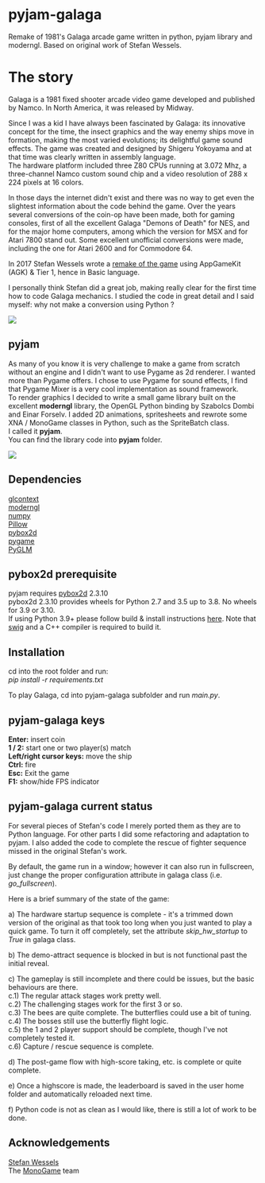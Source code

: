 # pyjam-galaga
Remake of 1981's Galaga arcade game written in python, pyjam library and moderngl.
Based on original work of Stefan Wessels.

# The story
Galaga is a 1981 fixed shooter arcade video game developed and published by Namco. In North America, it was released
by Midway.

Since I was a kid I have always been fascinated by Galaga: its innovative concept for the time, the insect graphics
and the way enemy ships move in formation, making the most varied evolutions; its delightful game sound effects.
The game was created and designed by Shigeru Yokoyama and at that time was clearly written in assembly language.  
The hardware platform included three Z80 CPUs running at 3.072 Mhz, a three-channel Namco custom sound chip
and a video resolution of 288 x 224 pixels at 16 colors.  

In those days the internet didn't exist and there was no way to get even the slightest information about the code
behind the game. Over the years several conversions of the coin-op have been made, both for gaming consoles,
first of all the excellent Galaga "Demons of Death" for NES, and for the major home computers, among which the version
for MSX and for Atari 7800 stand out. Some excellent unofficial conversions were made, including the one for Atari 2600
and for Commodore 64.

In 2017 Stefan Wessels wrote a [remake of the game](https://github.com/StewBC/Galaga) using AppGameKit (AGK) & Tier 1,
hence in Basic language.

I personally think Stefan did a great job, making really clear for the first time how to code Galaga mechanics.
I studied the code in great detail and I said myself: why not make a conversion using Python ? 

![](https://github.com/gzito/pyjam-galaga/blob/main/screenshot-1.jpg?raw=true)

## pyjam
As many of you know it is very challenge to make a game from scratch without an engine and I didn't want to use Pygame
as 2d renderer. I wanted more than Pygame offers. I chose to use Pygame for sound effects, I find that Pygame Mixer
is a very cool implementation as sound framework.  
To render graphics I decided to write a small game library built on the excellent **moderngl** library, the OpenGL
Python binding by Szabolcs Dombi and Einar Forselv. I added 2D animations, spritesheets and rewrote some XNA / MonoGame
classes in Python, such as the SpriteBatch class.  
I called it **pyjam**.  
You can find the library code into **pyjam** folder.

![](https://github.com/gzito/pyjam-galaga/blob/main/screenshot-2.jpg?raw=true)

## Dependencies
[glcontext](https://github.com/moderngl/glcontext)  
[moderngl](https://github.com/moderngl/moderngl)  
[numpy](https://github.com/numpy/numpy)  
[Pillow](https://github.com/python-pillow/Pillow)  
[pybox2d](https://github.com/pybox2d/pybox2d)  
[pygame](https://github.com/pygame/pygame)  
[PyGLM](https://github.com/Zuzu-Typ/PyGLM)   

## pybox2d prerequisite
pyjam requires [pybox2d](https://github.com/pybox2d/pybox2d) 2.3.10  
pybox2d 2.3.10 provides wheels for Python 2.7 and 3.5 up to 3.8. No wheels for 3.9 or 3.10.  
If using Python 3.9+ please follow build & install instructions [here](https://github.com/pybox2d/pybox2d/blob/master/INSTALL.md).
Note that [swig](https://www.swig.org/) and a C++ compiler is required to build it. 

## Installation
cd into the root folder and run:  
*pip install -r requirements.txt*

To play Galaga, cd into pyjam-galaga subfolder and run *main.py*.  

## pyjam-galaga keys  
**Enter:** insert coin  
**1 / 2:** start one or two player(s) match  
**Left/right cursor keys:** move the ship  
**Ctrl:** fire  
**Esc:** Exit the game  
**F1:** show/hide FPS indicator  

## pyjam-galaga current status
For several pieces of Stefan's code I merely ported them as they are to Python language.
For other parts I did some refactoring and adaptation to pyjam.
I also added the code to complete the rescue of fighter sequence missed in the original
Stefan's work.

By default, the game run in a window; however it can also run in fullscreen, just change the proper configuration
attribute in galaga class (i.e. *go_fullscreen*).  

Here is a brief summary of the state of the game:

a) The hardware startup sequence is complete - it's a trimmed down version of the original as that took too long
when you just wanted to play a quick game. To turn it off completely, set the attribute *skip_hw_startup* to *True*
in galaga class.

b) The demo-attract sequence is blocked in but is not functional past the initial reveal.

c) The gameplay is still incomplete and there could be issues, but the basic behaviours are there.  
c.1) The regular attack stages work pretty well.  
c.2) The challenging stages work for the first 3 or so.  
c.3) The bees are quite complete. The butterflies could use a bit of tuning.  
c.4) The bosses still use the butterfly flight logic.  
c.5) the 1 and 2 player support should be complete, though I've not completely tested it.  
c.6) Capture / rescue sequence is complete.

d) The post-game flow with high-score taking, etc. is complete or quite complete.

e) Once a highscore is made, the leaderboard is saved in the user home folder and automatically reloaded next time.

f) Python code is not as clean as I would like, there is still a lot of work to be done.

## Acknowledgements
[Stefan Wessels](https://github.com/StewBC)  
The [MonoGame](https://github.com/MonoGame/MonoGame) team 
